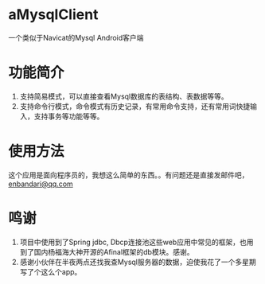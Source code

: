 aMysqlClient
============

一个类似于Navicat的Mysql Android客户端

# 功能简介 #

1. 支持简易模式，可以直接查看Mysql数据库的表结构、表数据等等。
2. 支持命令行模式，命令模式有历史记录，有常用命令支持，还有常用词快捷输入，支持事务等功能等等。

# 使用方法 #
这个应用是面向程序员的，我想这么简单的东西。。有问题还是直接发邮件吧，[enbandari@qq.com](enbandari@qq.com)

# 鸣谢 #
1. 项目中使用到了Spring jdbc, Dbcp连接池这些web应用中常见的框架，也用到了国内杨福海大神开源的Afinal框架的db模块。感谢。
2.  感谢小伙伴在半夜两点还找我查Mysql服务器的数据，迫使我花了一个多星期写了个这么个app。

